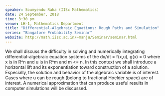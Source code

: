 ```yaml
---
speaker: Soumyendu Raha (IISc Mathematics)
date: 24 September, 2018
time: 3:30 pm
venue: LH-1, Mathematics Department
title: "Differential-Algebraic Equations: Rough Paths and Simulation"
series: "Bangalore Probability Seminar"
website: http://math.iisc.ac.in/~manju/Seminar/seminar.html
---
```


We shall discuss the difficulty in solving and numerically integrating
differential-algebraic equation systems of the dx/dt = f(x,u), g(x) = 0
where x is in R^n and u is in R^m and m <= n. In this context we shall
introduce a horizontal lift and its exponentiation toward construction
of a solution. Especially, the solution and behavior of the algebraic
variable is of interest. Cases where u can be rough (belong to fractional
Hoelder space) are of interest. A numerical approximation that can
produce useful results in computer simulations will be discussed.
